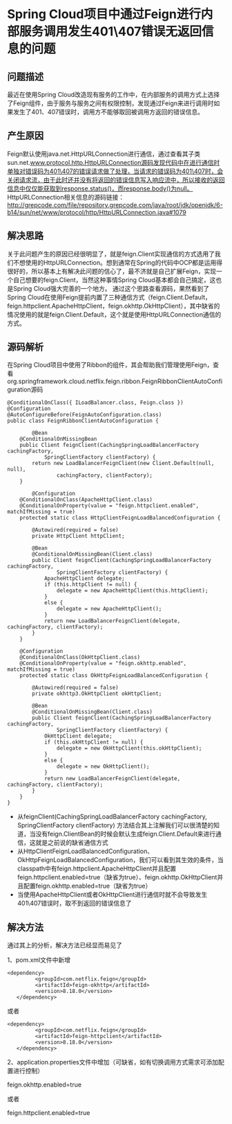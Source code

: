 # Spring Cloud项目中通过Feign进行内部服务调用发生401\407错误无返回信息的问题

## 问题描述
最近在使用Spring Cloud改造现有服务的工作中，在内部服务的调用方式上选择了Feign组件，由于服务与服务之间有权限控制，发现通过Feign来进行调用时如果发生了401、407错误时，调用方不能够取回被调用方返回的错误信息。

## 产生原因
Feign默认使用java.net.HttpURLConnection进行通信，通过查看其子类sun.net.www.protocol.http.HttpURLConnection源码发现代码中在进行通信时单独对错误码为401\407的错误请求做了处理，当请求的错误码为401\407时，会关闭请求流，由于此时还并没有将返回的错误信息写入响应流中，所以接收的返回信息中仅仅能获取到response.status()，而response.body()为null。
HttpURLConnection相关信息的源码链接：http://grepcode.com/file/repository.grepcode.com/java/root/jdk/openjdk/6-b14/sun/net/www/protocol/http/HttpURLConnection.java#1079

## 解决思路
关于此问题产生的原因已经很明显了，就是feign.Client实现通信的方式选用了我们不想使用的HttpURLConnection。想到通常在Spring的代码中OCP都是运用得很好的，所以基本上有解决此问题的信心了，最不济就是自己扩展Feign，实现一个自己想要的feign.Client，当然这种事情Spring Cloud基本都会自己搞定，这也是Spring Cloud强大完善的一个地方。
通过这个思路查看源码，果然看到了Spring Cloud在使用Feign提前内置了三种通信方式（feign.Client.Default，feign.httpclient.ApacheHttpClient，feign.okhttp.OkHttpClient），其中缺省的情况使用的就是feign.Client.Default，这个就是使用HttpURLConnection通信的方式。

## 源码解析
在Spring Cloud项目中使用了Ribbon的组件，其会帮助我们管理使用Feign，查看org.springframework.cloud.netflix.feign.ribbon.FeignRibbonClientAutoConfiguration源码
```
@ConditionalOnClass({ ILoadBalancer.class, Feign.class })
@Configuration
@AutoConfigureBefore(FeignAutoConfiguration.class)
public class FeignRibbonClientAutoConfiguration {

        @Bean
    @ConditionalOnMissingBean
    public Client feignClient(CachingSpringLoadBalancerFactory cachingFactory,
            SpringClientFactory clientFactory) {
        return new LoadBalancerFeignClient(new Client.Default(null, null),
                cachingFactory, clientFactory);
    }

        @Configuration
    @ConditionalOnClass(ApacheHttpClient.class)
    @ConditionalOnProperty(value = "feign.httpclient.enabled", matchIfMissing = true)
    protected static class HttpClientFeignLoadBalancedConfiguration {

        @Autowired(required = false)
        private HttpClient httpClient;

        @Bean
        @ConditionalOnMissingBean(Client.class)
        public Client feignClient(CachingSpringLoadBalancerFactory cachingFactory,
                SpringClientFactory clientFactory) {
            ApacheHttpClient delegate;
            if (this.httpClient != null) {
                delegate = new ApacheHttpClient(this.httpClient);
            }
            else {
                delegate = new ApacheHttpClient();
            }
            return new LoadBalancerFeignClient(delegate, cachingFactory, clientFactory);
        }
    }

    @Configuration
    @ConditionalOnClass(OkHttpClient.class)
    @ConditionalOnProperty(value = "feign.okhttp.enabled", matchIfMissing = true)
    protected static class OkHttpFeignLoadBalancedConfiguration {

        @Autowired(required = false)
        private okhttp3.OkHttpClient okHttpClient;

        @Bean
        @ConditionalOnMissingBean(Client.class)
        public Client feignClient(CachingSpringLoadBalancerFactory cachingFactory,
                SpringClientFactory clientFactory) {
            OkHttpClient delegate;
            if (this.okHttpClient != null) {
                delegate = new OkHttpClient(this.okHttpClient);
            }
            else {
                delegate = new OkHttpClient();
            }
            return new LoadBalancerFeignClient(delegate, cachingFactory, clientFactory);
        }
    }
}
```

* 从feignClient(CachingSpringLoadBalancerFactory cachingFactory, SpringClientFactory clientFactory) 方法结合其上注解我们可以很清楚的知道，当没有feign.ClientBean的时候会默认生成feign.Client.Default来进行通信，这就是之前说的缺省通信方式
* 从HttpClientFeignLoadBalancedConfiguration、OkHttpFeignLoadBalancedConfiguration，我们可以看到其生效的条件，当classpath中有feign.httpclient.ApacheHttpClient并且配置feign.httpclient.enabled=true（缺省为true）、feign.okhttp.OkHttpClient并且配置feign.okhttp.enabled=true（缺省为true）
* 当使用ApacheHttpClient或者OkHttpClient进行通信时就不会导致发生401\407错误时，取不到返回的错误信息了

## 解决方法
通过其上的分析，解决方法已经显而易见了

1、pom.xml文件中新增
```
<dependency>
         <groupId>com.netflix.feign</groupId>
         <artifactId>feign-okhttp</artifactId>
         <version>8.18.0</version>
   </dependency>
```

或者
```
<dependency>
         <groupId>com.netflix.feign</groupId>
         <artifactId>feign-httpclient</artifactId>
         <version>8.18.0</version>
   </dependency>
```

2、application.properties文件中增加（可缺省，如有切换调用方式需求可添加配置进行控制）

feign.okhttp.enabled=true

或者

feign.httpclient.enabled=true